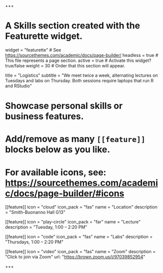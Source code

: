 +++
# A Skills section created with the Featurette widget.
widget = "featurette"  # See https://sourcethemes.com/academic/docs/page-builder/
headless = true  # This file represents a page section.
active = true  # Activate this widget? true/false
weight = 30  # Order that this section will appear.

title = "Logistics"
subtitle = "We meet twice a week, alternating lectures on Tuesdays and labs on Thursday. Both sessions require laptops that run R and RStudio"

# Showcase personal skills or business features.
# 
# Add/remove as many `[[feature]]` blocks below as you like.
# 
# For available icons, see: https://sourcethemes.com/academic/docs/page-builder/#icons

[[feature]]
  icon = "cloud"
  icon_pack = "fas"
  name = "Location"
  description = "Smith-Buonanno Hall G13"
  
[[feature]]
  icon = "play-circle"
  icon_pack = "far"
  name = "Lecture"
  description = "Tuesday, 1:00 – 2:20 PM"  
  
[[feature]]
  icon = "code"
  icon_pack = "fas"
  name = "Labs"
  description = "Thursdays, 1:00 – 2:20 PM"
  
[[feature]]
  icon = "video"
  icon_pack = "fas"
  name = "Zoom"
  description = "Click to join via Zoom"
  url: "https://brown.zoom.us/j/97039852954"

+++
